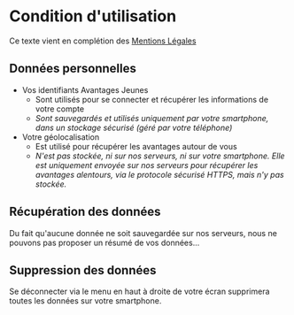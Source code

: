 # Condition d'utilisation


Ce texte vient en complétion des [Mentions Légales](https://github.com/camarm-dev/bfc-avantagesjeunes-mobile/blob/main/LEGAL.md)

## Données personnelles

- Vos identifiants Avantages Jeunes
    - Sont utilisés pour se connecter et récupérer les informations de votre compte
    - _Sont sauvegardés et utilisés uniquement par votre smartphone, dans un stockage sécurisé (géré par votre téléphone)_
- Votre géolocalisation
  - Est utilisé pour récupérer les avantages autour de vous
  - _N'est pas stockée, ni sur nos serveurs, ni sur votre smartphone. Elle est uniquement envoyée sur nos serveurs pour récupérer les avantages alentours, via le protocole sécurisé HTTPS, mais n'y pas stockée._

## Récupération des données

Du fait qu'aucune donnée ne soit sauvegardée sur nos serveurs, nous ne pouvons pas proposer un résumé de vos données...

## Suppression des données

Se déconnecter via le menu en haut à droite de votre écran supprimera toutes les données sur votre smartphone.
